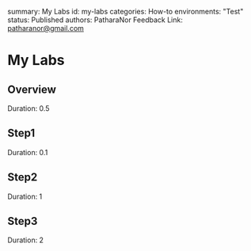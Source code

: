 summary: My Labs
id: my-labs
categories: How-to
environments: "Test"
status: Published
authors: PatharaNor
Feedback Link: patharanor@gmail.com

# My Labs
<!-- ------------------------ -->
## Overview
Duration: 0.5

<!-- ------------------------ -->
## Step1
Duration: 0.1
<!-- ------------------------ -->
## Step2
Duration: 1

<!-- ------------------------ -->
## Step3
Duration: 2